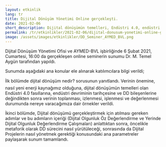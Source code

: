 ```yaml
---
layout: etkinlik
lang: tr
title: Dijital Dönüşüm Yönetimi Online gerçekleşti.
date: 2021-02-06
short_description: Dijital dönüşümün temelleri, Endüstri 4.0, endüstri devriminin tarihçesi 6 Şubat 2021 tarihinde MSTeam üzerinden gerçekleşti.
permalink: /tr/etkinlikler/2021-02-06/dijital-donusum-yonetimi-online-gerceklesti/
image: /assets/images/etkinlikler/DD_Seminer_AYMED_BVL.png
---
```


<p>
Dijital Dönüşüm Yönetimi Ofisi ve AYMED-BVL işbirliğinde 6 Şubat 2021, Cumartesi,  16:00 da gerçekleşen online seminerin sunumu Dr. M. Temel Aygün tarafından yapıldı.
</p>
<p>
Sunumda aşağıdaki ana konular ele alınarak katılımcılara bilgi verildi;
</p>
<p>
İlk bölümde dijital dönüşüm nedir? sorusunun yanıtlandı. Verinin önemine, nasıl yeni enerji kaynağımız olduğuna, dijital dönüşümün temelleri olan Endüstri 4.0 fasıllarına, endüstri devriminin tarihçesine ve DD bileşenlerine değindikten sonra verinin toplanması, izlenmesi, işlenmesi ve değerlenmesi durumunda nereye varacağımıza dair örnekler verildi.
</p>
<p>
İkinci bölümde, Dijital dönüşümü gerçekleştirmek için atılması gereken adımlar ve bu adımların içeriği (Dijital Olgunluk Öz Değerlendirme ve Yerinde Dijital Olgunluk Değerlendirme Çalışmaları) anlattıktan sonra, öncelikle metaforik olarak DD sürecini nasıl yürütüleceği, sonrasında da Dijital Projelerin nasıl yönetmek gerektiği konusundaki ana parametreler paylaşarak sunum tamamlandı.
</p>
